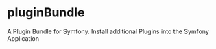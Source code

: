 pluginBundle
============

A Plugin Bundle for Symfony. Install additional Plugins into the Symfony Application
